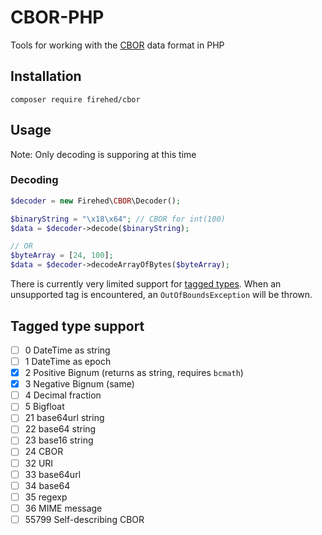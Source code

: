 # CBOR-PHP

Tools for working with the [CBOR](https://tools.ietf.org/html/rfc7049) data format in PHP

## Installation

`composer require firehed/cbor`

## Usage

Note: Only decoding is supporing at this time

### Decoding

```php
$decoder = new Firehed\CBOR\Decoder();

$binaryString = "\x18\x64"; // CBOR for int(100)
$data = $decoder->decode($binaryString);

// OR
$byteArray = [24, 100];
$data = $decoder->decodeArrayOfBytes($byteArray);
```

There is currently very limited support for [tagged types](https://tools.ietf.org/html/rfc7049#section-2.4).
When an unsupported tag is encountered, an `OutOfBoundsException` will be thrown.

## Tagged type support
- [ ] 0 DateTime as string
- [ ] 1 DateTime as epoch
- [X] 2 Positive Bignum (returns as string, requires `bcmath`)
- [X] 3 Negative Bignum (same)
- [ ] 4 Decimal fraction
- [ ] 5 Bigfloat
- [ ] 21 base64url string
- [ ] 22 base64 string
- [ ] 23 base16 string
- [ ] 24 CBOR
- [ ] 32 URI
- [ ] 33 base64url
- [ ] 34 base64
- [ ] 35 regexp
- [ ] 36 MIME message
- [ ] 55799 Self-describing CBOR
